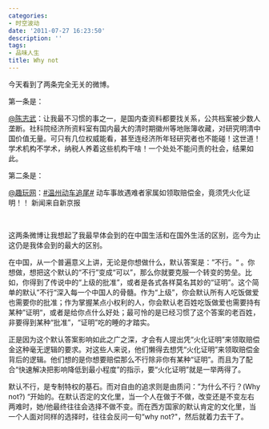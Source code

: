 ```yaml
---
categories:
- 时空波动
date: '2011-07-27 16:23:50'
description: ''
tags:
- 品味人生
title: Why not
---
```

今天看到了两条完全无关的微博。



第一条是：



[@陈志武](http://weibo.com/chenzhiwu)：让我最不习惯的事之一，是国内查资料都要找关系，公共档案被少数人垄断。社科院经济所资料室有国内最大的清时期徽州等地账簿收藏，对研究明清中国价值无量。可只有几位权威能看，甚至连经济所年轻研究者也不能碰！这世道！学术机构不学术，纳税人养着这些机构干啥！一个处处不能问责的社会，结果如此。



第二条是：



[@趣玩网](http://weibo.com/quwan)：[\#温州动车追尾\#](http://weibo.com/k/%25E6%25B8%25A9%25E5%25B7%259E%25E5%258A%25A8%25E8%25BD%25A6%25E8%25BF%25BD%25E5%25B0%25BE&refer=miniblog_jing) 动车事故遇难者家属如领取赔偿金，竟须凭火化证明！！ 新闻来自新京报



 



这两条微博让我想起了我最早体会到的在中国生活和在国外生活的区别，迄今为止这仍是我体会到的最大的区别。



在中国，从一个普遍意义上讲，无论是你想做什么，默认答案是：”不行。“ 。你想做，想把这个默认的“不行”变成“可以”，那么你就要克服一个转变的势垒。比如，你得到了传说中的“上级的批准”，或者是各式各样莫名其妙的“证明”。这个简单的默认”不行“深入每一个中国人的骨髓。作为“上级”，你会默认所有人吃饭做爱也需要你的批准；作为掌握某点小权利的人，你会默认老百姓吃饭做爱也需要持有某种”证明“，或者是给你点什么好处；最可怜的是已经习惯了这个答案的老百姓，非要得到某种“批准”，“证明”吃的睡的才踏实。



正是因为这个默认答案影响如此之广之深，才会有人提出凭“火化证明”来领取赔偿金这种毫无逻辑的要求。对这些人来说，他们懒得去想凭“火化证明”来领取赔偿金背后的逻辑。他们想的是你想要赔偿那么不行除非你有某种“证明”。而且为了配合“快速解决把影响降低到最小程度”的指示，要“火化证明”就是一举两得了。



默认不行，是专制特权的基石。而对自由的追求则是由质问：”为什么不行？(Why not?) “开始的。在默认否定的文化里，当一个人在做于不做，改变还是不变左右两难时，她/他最终往往会选择不做不变。而在西方国家的默认肯定的文化里，当一个人面对同样的选择时，往往会反问一句“why not?"，然后就着力去干了。

